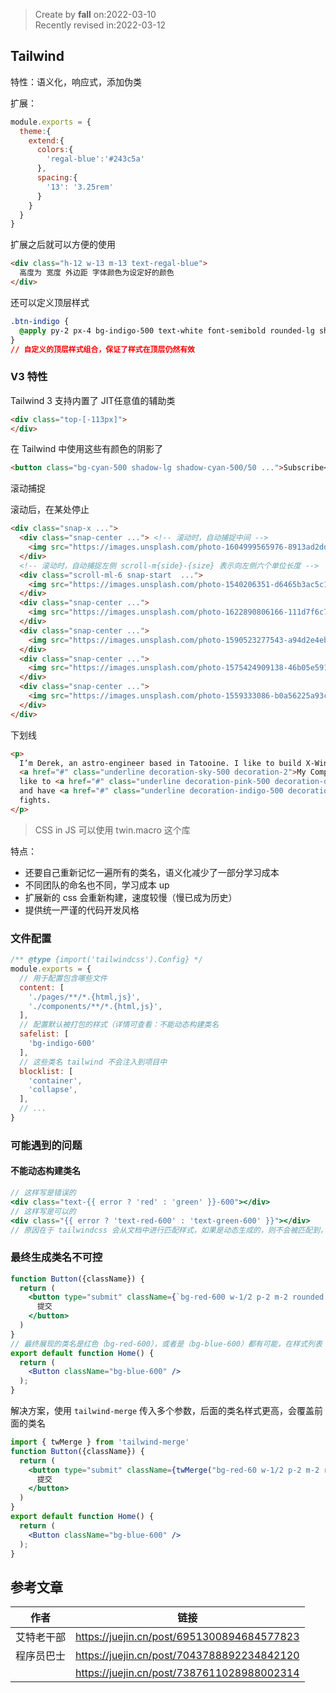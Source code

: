 > Create by **fall** on:2022-03-10<br/>
> Recently revised in:2022-03-12

## Tailwind

特性：语义化，响应式，添加伪类

扩展：

```js
module.exports = {
  theme:{
    extend:{
      colors:{
        'regal-blue':'#243c5a'
      },
      spacing:{
        '13': '3.25rem'
      }
    }
  }
}
```

扩展之后就可以方便的使用

```html
<div class="h-12 w-13 m-13 text-regal-blue">
  高度为 宽度 外边距 字体颜色为设定好的颜色
</div>
```

还可以定义顶层样式

```css
.btn-indigo {
  @apply py-2 px-4 bg-indigo-500 text-white font-semibold rounded-lg shadow-md hover:bg-indigo-700 focus:outline-none focus:ring-2 focus:ring-indigo-400 focus:ring-opacity-75;
}
// 自定义的顶层样式组合，保证了样式在顶层仍然有效
```



### V3 特性

Tailwind 3 支持内置了 JIT任意值的辅助类

```html
<div class="top-[-113px]">
</div>
```

在 Tailwind 中使用这些有颜色的阴影了

```html
<button class="bg-cyan-500 shadow-lg shadow-cyan-500/50 ...">Subscribe</button>
```

滚动捕捉

滚动后，在某处停止

```html
<div class="snap-x ...">
  <div class="snap-center ..."> <!-- 滚动时，自动捕捉中间 -->
    <img src="https://images.unsplash.com/photo-1604999565976-8913ad2ddb7c?ixlib=rb-1.2.1&ixid=MnwxMjA3fDB8MHxwaG90by1wYWdlfHx8fGVufDB8fHx8&auto=format&fit=crop&w=320&h=160&q=80" />
  </div>
  <!-- 滚动时，自动捕捉左侧 scroll-m{side}-{size} 表示向左侧六个单位长度 -->
  <div class="scroll-ml-6 snap-start  ...">
    <img src="https://images.unsplash.com/photo-1540206351-d6465b3ac5c1?ixlib=rb-1.2.1&ixid=MnwxMjA3fDB8MHxwaG90by1wYWdlfHx8fGVufDB8fHx8&auto=format&fit=crop&w=320&h=160&q=80" />
  </div>
  <div class="snap-center ...">
    <img src="https://images.unsplash.com/photo-1622890806166-111d7f6c7c97?ixlib=rb-1.2.1&ixid=MnwxMjA3fDB8MHxwaG90by1wYWdlfHx8fGVufDB8fHx8&auto=format&fit=crop&w=320&h=160&q=80" />
  </div>
  <div class="snap-center ...">
    <img src="https://images.unsplash.com/photo-1590523277543-a94d2e4eb00b?ixlib=rb-1.2.1&ixid=MnwxMjA3fDB8MHxwaG90by1wYWdlfHx8fGVufDB8fHx8&auto=format&fit=crop&w=320&h=160&q=80" />
  </div>
  <div class="snap-center ...">
    <img src="https://images.unsplash.com/photo-1575424909138-46b05e5919ec?ixlib=rb-1.2.1&ixid=MnwxMjA3fDB8MHxwaG90by1wYWdlfHx8fGVufDB8fHx8&auto=format&fit=crop&w=320&h=160&q=80" />
  </div>
  <div class="snap-center ...">
    <img src="https://images.unsplash.com/photo-1559333086-b0a56225a93c?ixlib=rb-1.2.1&ixid=MnwxMjA3fDB8MHxwaG90by1wYWdlfHx8fGVufDB8fHx8&auto=format&fit=crop&w=320&h=160&q=80" />
  </div>
</div>
```

下划线

```html
<p>
  I’m Derek, an astro-engineer based in Tatooine. I like to build X-Wings at
  <a href="#" class="underline decoration-sky-500 decoration-2">My Company, Inc</a>. Outside of work, I
  like to <a href="#" class="underline decoration-pink-500 decoration-dotted decoration-2">watch pod-racing</a>
  and have <a href="#" class="underline decoration-indigo-500 decoration-wavy decoration-2">light-saber</a>
  fights.
</p>
```

> CSS in JS 可以使用 twin.macro 这个库

特点：

- 还要自己重新记忆一遍所有的类名，语义化减少了一部分学习成本
- 不同团队的命名也不同，学习成本 up
- 扩展新的 css 会重新构建，速度较慢（慢已成为历史）
- 提供统一严谨的代码开发风格

### 文件配置



```js
/** @type {import('tailwindcss').Config} */
module.exports = {
  // 用于配置包含哪些文件
  content: [
    './pages/**/*.{html,js}',
    './components/**/*.{html,js}',
  ],
  // 配置默认被打包的样式（详情可查看：不能动态构建类名
  safelist: [
    'bg-indigo-600'
  ],
  // 这些类名 tailwind 不会注入到项目中
  blocklist: [
    'container',
    'collapse',
  ],
  // ...
}

```

### 可能遇到的问题

#### 不能动态构建类名

```jsx
// 这样写是错误的
<div class="text-{{ error ? 'red' : 'green' }}-600"></div>
// 这样写是可以的
<div class="{{ error ? 'text-red-600' : 'text-green-600' }}"></div>
// 原因在于 tailwindcss 会从文档中进行匹配样式，如果是动态生成的，则不会被匹配到，因此不会注入到文档中
```

### 最终生成类名不可控

```jsx
function Button({className}) {
  return (
    <button type="submit" className={`bg-red-600 w-1/2 p-2 m-2 rounded text-white ${className}`} >
      提交
    </button>
  )
}
// 最终展现的类名是红色（bg-red-600），或者是（bg-blue-600）都有可能，在样式列表（StyleSheet）中，越晚出现，优先级就越高
export default function Home() {
  return (
    <Button className="bg-blue-600" />
  );
}
```

解决方案，使用 `tailwind-merge` 传入多个参数，后面的类名样式更高，会覆盖前面的类名

```jsx
import { twMerge } from 'tailwind-merge'
function Button({className}) {
  return (
    <button type="submit" className={twMerge("bg-red-60 w-1/2 p-2 m-2 rounded text-white", className)} >
      提交
    </button>
  )
}
export default function Home() {
  return (
    <Button className="bg-blue-600" />
  );
}
```



## 参考文章

| 作者       | 链接                                       |
| ---------- | ------------------------------------------ |
| 艾特老干部 | https://juejin.cn/post/6951300894684577823 |
| 程序员巴士 | https://juejin.cn/post/7043788892234842120 |
|            | https://juejin.cn/post/7387611028988002314 |

